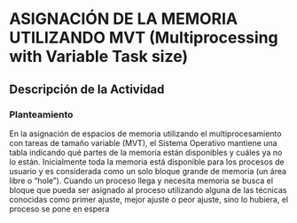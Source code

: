 # ASIGNACIÓN DE LA MEMORIA UTILIZANDO MVT (Multiprocessing with Variable Task size)

## Descripción de la Actividad

### Planteamiento
En la asignación de espacios de memoria utilizando el multiprocesamiento con tareas de tamaño variable 
(MVT), el Sistema Operativo mantiene una tabla indicando qué partes de la memoria están disponibles y cuáles 
ya no lo están. Inicialmente toda la memoria está disponible para los procesos de usuario y es considerada 
como un solo bloque grande de memoria (un área libre o “hole”). Cuando un proceso llega y necesita memoria 
se busca el bloque que pueda ser asignado al proceso utilizando alguna de las técnicas conocidas como primer 
ajuste, mejor ajuste o peor ajuste, sino lo hubiera, el proceso se pone en espera


